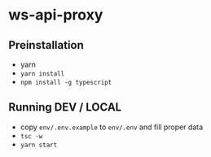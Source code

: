 # ws-api-proxy

## Preinstallation

- yarn
- `yarn install`
- `npm install -g typescript`

## Running DEV / LOCAL

- copy `env/.env.example` to `env/.env` and fill proper data
- `tsc -w`
- `yarn start`

